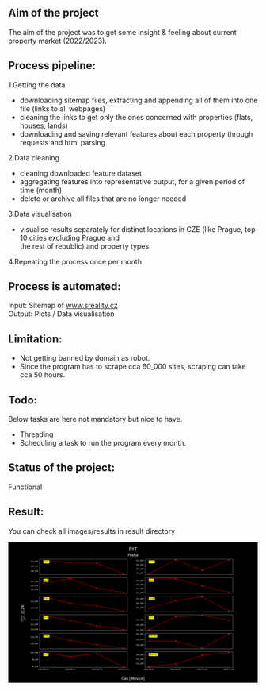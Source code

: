 ## Aim of the project
The aim of the project was to get some
insight & feeling about current property
market (2022/2023).

## Process pipeline:
1.Getting the data
- downloading sitemap files, extracting and appending
all of them into one file (links to all webpages)
- cleaning the links to get only the ones concerned
with properties (flats, houses, lands)
- downloading and saving relevant features about each
property through requests and html parsing

2.Data cleaning
- cleaning downloaded feature dataset
- aggregating features into representative output,
for a given period of time (month)
- delete or archive all files that are no longer needed

3.Data visualisation
- visualise results separately for distinct locations
in CZE (like Prague, top 10 cities excluding Prague and \
the rest of republic) and property types

4.Repeating the process once per month


## Process is automated:
Input: Sitemap of www.sreality.cz \
Output: Plots / Data visualisation

## Limitation:
- Not getting banned by domain as robot.
- Since the program has to scrape cca 60_000 sites, scraping can take cca 50 hours.

## Todo:
Below tasks are here not mandatory but nice to have.
- Threading
- Scheduling a task to run the program every month.

## Status of the project:
Functional

## Result:
You can check all images/results in result directory

![prabyt](https://raw.githubusercontent.com/Ismaril/real_estate_analysis/main/result/Pra%20BYT.png)
